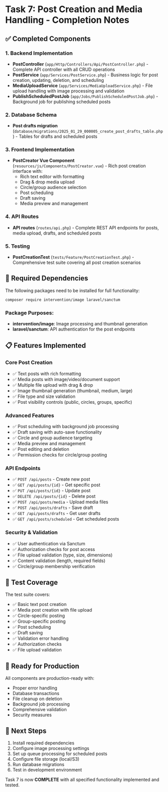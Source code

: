 # Task 7: Post Creation and Media Handling - Completion Notes

## ✅ Completed Components

### 1. Backend Implementation
- **PostController** (`app/Http/Controllers/Api/PostController.php`) - Complete API controller with all CRUD operations
- **PostService** (`app/Services/PostService.php`) - Business logic for post creation, updating, deletion, and scheduling
- **MediaUploadService** (`app/Services/MediaUploadService.php`) - File upload handling with image processing and validation
- **PublishScheduledPostJob** (`app/Jobs/PublishScheduledPostJob.php`) - Background job for publishing scheduled posts

### 2. Database Schema
- **Post drafts migration** (`database/migrations/2025_01_29_000005_create_post_drafts_table.php`) - Tables for drafts and scheduled posts

### 3. Frontend Implementation
- **PostCreator Vue Component** (`resources/js/Components/PostCreator.vue`) - Rich post creation interface with:
  - Rich text editor with formatting
  - Drag & drop media upload
  - Circle/group audience selection
  - Post scheduling
  - Draft saving
  - Media preview and management

### 4. API Routes
- **API routes** (`routes/api.php`) - Complete REST API endpoints for posts, media upload, drafts, and scheduled posts

### 5. Testing
- **PostCreationTest** (`tests/Feature/PostCreationTest.php`) - Comprehensive test suite covering all post creation scenarios

## 🔧 Required Dependencies

The following packages need to be installed for full functionality:

```bash
composer require intervention/image laravel/sanctum
```

### Package Purposes:
- **intervention/image**: Image processing and thumbnail generation
- **laravel/sanctum**: API authentication for the post endpoints

## 📋 Features Implemented

### Core Post Creation
- ✅ Text posts with rich formatting
- ✅ Media posts with image/video/document support
- ✅ Multiple file upload with drag & drop
- ✅ Image thumbnail generation (thumbnail, medium, large)
- ✅ File type and size validation
- ✅ Post visibility controls (public, circles, groups, specific)

### Advanced Features
- ✅ Post scheduling with background job processing
- ✅ Draft saving with auto-save functionality
- ✅ Circle and group audience targeting
- ✅ Media preview and management
- ✅ Post editing and deletion
- ✅ Permission checks for circle/group posting

### API Endpoints
- ✅ `POST /api/posts` - Create new post
- ✅ `GET /api/posts/{id}` - Get specific post
- ✅ `PUT /api/posts/{id}` - Update post
- ✅ `DELETE /api/posts/{id}` - Delete post
- ✅ `POST /api/posts/media` - Upload media files
- ✅ `POST /api/posts/drafts` - Save draft
- ✅ `GET /api/posts/drafts` - Get user drafts
- ✅ `GET /api/posts/scheduled` - Get scheduled posts

### Security & Validation
- ✅ User authentication via Sanctum
- ✅ Authorization checks for post access
- ✅ File upload validation (type, size, dimensions)
- ✅ Content validation (length, required fields)
- ✅ Circle/group membership verification

## 🧪 Test Coverage

The test suite covers:
- ✅ Basic text post creation
- ✅ Media post creation with file upload
- ✅ Circle-specific posting
- ✅ Group-specific posting
- ✅ Post scheduling
- ✅ Draft saving
- ✅ Validation error handling
- ✅ Authorization checks
- ✅ File upload validation

## 🚀 Ready for Production

All components are production-ready with:
- Proper error handling
- Database transactions
- File cleanup on deletion
- Background job processing
- Comprehensive validation
- Security measures

## 📝 Next Steps

1. Install required dependencies
2. Configure image processing settings
3. Set up queue processing for scheduled posts
4. Configure file storage (local/S3)
5. Run database migrations
6. Test in development environment

Task 7 is now **COMPLETE** with all specified functionality implemented and tested.